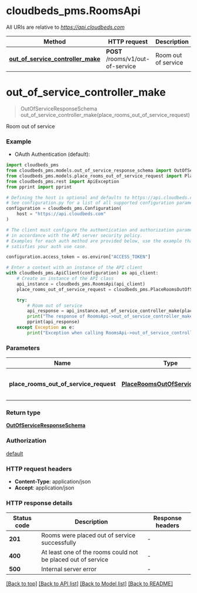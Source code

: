 # cloudbeds_pms.RoomsApi

All URIs are relative to *https://api.cloudbeds.com*

Method | HTTP request | Description
------------- | ------------- | -------------
[**out_of_service_controller_make**](RoomsApi.md#out_of_service_controller_make) | **POST** /rooms/v1/out-of-service | Room out of service


# **out_of_service_controller_make**
> OutOfServiceResponseSchema out_of_service_controller_make(place_rooms_out_of_service_request)

Room out of service

### Example

* OAuth Authentication (default):

```python
import cloudbeds_pms
from cloudbeds_pms.models.out_of_service_response_schema import OutOfServiceResponseSchema
from cloudbeds_pms.models.place_rooms_out_of_service_request import PlaceRoomsOutOfServiceRequest
from cloudbeds_pms.rest import ApiException
from pprint import pprint

# Defining the host is optional and defaults to https://api.cloudbeds.com
# See configuration.py for a list of all supported configuration parameters.
configuration = cloudbeds_pms.Configuration(
    host = "https://api.cloudbeds.com"
)

# The client must configure the authentication and authorization parameters
# in accordance with the API server security policy.
# Examples for each auth method are provided below, use the example that
# satisfies your auth use case.

configuration.access_token = os.environ["ACCESS_TOKEN"]

# Enter a context with an instance of the API client
with cloudbeds_pms.ApiClient(configuration) as api_client:
    # Create an instance of the API class
    api_instance = cloudbeds_pms.RoomsApi(api_client)
    place_rooms_out_of_service_request = cloudbeds_pms.PlaceRoomsOutOfServiceRequest() # PlaceRoomsOutOfServiceRequest | Out of service request body.

    try:
        # Room out of service
        api_response = api_instance.out_of_service_controller_make(place_rooms_out_of_service_request)
        print("The response of RoomsApi->out_of_service_controller_make:\n")
        pprint(api_response)
    except Exception as e:
        print("Exception when calling RoomsApi->out_of_service_controller_make: %s\n" % e)
```



### Parameters


Name | Type | Description  | Notes
------------- | ------------- | ------------- | -------------
 **place_rooms_out_of_service_request** | [**PlaceRoomsOutOfServiceRequest**](PlaceRoomsOutOfServiceRequest.md)| Out of service request body. | 

### Return type

[**OutOfServiceResponseSchema**](OutOfServiceResponseSchema.md)

### Authorization

[default](../README.md#default)

### HTTP request headers

 - **Content-Type**: application/json
 - **Accept**: application/json

### HTTP response details

| Status code | Description | Response headers |
|-------------|-------------|------------------|
**201** | Rooms were placed out of service successfully |  -  |
**400** | At least one of the rooms could not be placed out of service |  -  |
**500** | Internal server error |  -  |

[[Back to top]](#) [[Back to API list]](../README.md#documentation-for-api-endpoints) [[Back to Model list]](../README.md#documentation-for-models) [[Back to README]](../README.md)

